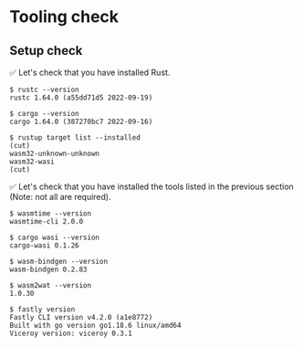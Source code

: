 # Tooling check

## Setup check

✅ Let's check that you have installed Rust.

```console
$ rustc --version
rustc 1.64.0 (a55dd71d5 2022-09-19)
```

```console
$ cargo --version
cargo 1.64.0 (387270bc7 2022-09-16)
```

```console
$ rustup target list --installed
(cut)
wasm32-unknown-unknown
wasm32-wasi
(cut)
```

✅ Let's check that you have installed the tools listed in the previous section (Note: not all are required).

```console
$ wasmtime --version
wasmtime-cli 2.0.0
```

```console
$ cargo wasi --version
cargo-wasi 0.1.26
```

```console
$ wasm-bindgen --version
wasm-bindgen 0.2.83
```

```console
$ wasm2wat --version
1.0.30
```

```console
$ fastly version
Fastly CLI version v4.2.0 (a1e8772)
Built with go version go1.18.6 linux/amd64
Viceroy version: viceroy 0.3.1
```
